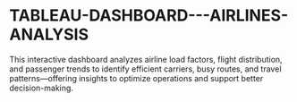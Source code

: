 # TABLEAU-DASHBOARD---AIRLINES-ANALYSIS
This interactive dashboard analyzes airline load factors, flight distribution, and passenger trends to identify efficient carriers, busy routes, and travel patterns—offering insights to optimize operations and support better decision-making.
